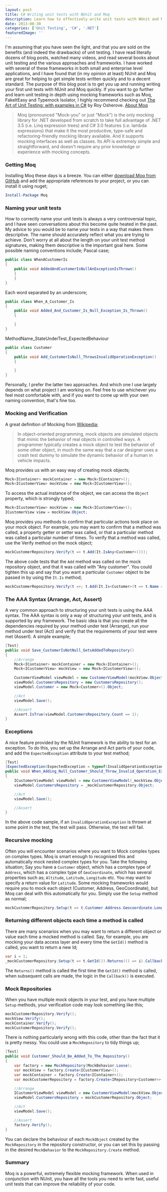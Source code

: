 ```yaml
---
layout: post
title: C# Writing unit tests with NUnit and Moq
description: Learn how to effectively write unit tests with NUnit and Moq. This tutorial covers getting started, naming conventions, best practices and more.
date: 2013-08-30
categories: ['Unit Testing', 'C#', '.NET']
featuredImage: ''
---
```


I'm assuming that you have seen the light, and that you are sold on the benefits (and indeed the drawbacks) of unit testing. I have read literally dozens of blog posts, watched many videos, and read several books about unit testing and the various approaches and frameworks. I have worked with several of these frameworks in both small and enterprise level applications, and I have found that (in my opinion at least) NUnit and Moq are great for helping to get simple tests written quickly and to a decent standard. The purpose of this blog post is to get you up and running writing your first unit tests with NUnit and Moq quickly. If you want to go further and learn unit testing in depth using mocking frameworks such as Moq, FakeItEasy and Typemock Isolator, I highly recommend checking out [The Art of Unit Testing: with examples in C#](http://www.amazon.co.uk/gp/product/1617290890/ref=as_li_tf_tl?ie=UTF8&camp=1634&creative=6738&creativeASIN=1617290890&linkCode=as2&tag=jprecom-21) by Roy Osherove. [About Moq](https://code.google.com/p/moq/ 'Moq')

> Moq (pronounced "Mock-you" or just "Mock") is the only mocking library for .NET developed from scratch to take full advantage of .NET 3.5 (i.e. Linq expression trees) and C# 3.0 features (i.e. lambda expressions) that make it the most productive, type-safe and refactoring-friendly mocking library available. And it supports mocking interfaces as well as classes. Its API is extremely simple and straightforward, and doesn't require any prior knowledge or experience with mocking concepts.

### Getting Moq

Installing Moq these days is a breeze. You can either [download Moq from GitHub](https://github.com/Moq/moq4 'Moq on GitHub') and add the appropriate references to your project, or you can install it using nuget;

```powershell
Install-Package Moq
```

### Naming your unit tests

How to correctly name your unit tests is always a very controversial topic, and I have seen conversations about this become quite heated in the past. My advice to you would be to name your tests in a way that makes them descriptive. The name should accurately reflect what you are trying to achieve. Don't worry at all about the length on your unit test method signatures, making them descriptive is the important goal here. Some possible naming conventions include; Pascal case;

```csharp
public class WhenACustomerIs
{
    public void AddedAndCustomerIsNullAnExceptionIsThrown()
    {
    }
}
```

Each word separated by an underscore;

```csharp
public class When_A_Customer_Is
{
    public void Added_And_Customer_Is_Null_Exception_Is_Thrown()
    {

    }
}
```

MethodName_StateUnderTest_ExpectedBehaviour

```csharp
public class Customer
{
    public void Add_CustomerIsNull_ThrowsInvalidOperationException()
    {

    }
}
```

Personally, I prefer the latter two approaches. And which one I use largely depends on what project I am working on. Feel free to use whichever you feel most comfortable with, and if you want to come up with your own naming convention, that's fine too.

### Mocking and Verification

A great definition of Mocking from [Wikipedia](http://en.wikipedia.org/wiki/Mock_object 'Mock Object');

> In object-oriented programming, mock objects are simulated objects that mimic the behavior of real objects in controlled ways. A programmer typically creates a mock object to test the behavior of some other object, in much the same way that a car designer uses a crash test dummy to simulate the dynamic behavior of a human in vehicle impacts.

Moq provides us with an easy way of creating mock objects;

```csharp
Mock<IContainer> mockContainer = new Mock<IContainer>();
Mock<ICustomerView> mockView = new Mock<ICustomerView>();
```

To access the actual instance of the object, we can access the `Object` property, which is strongly typed;

```csharp
Mock<ICustomerView> mockView = new Mock<ICustomerView>();
ICustomerView view = mockView.Object;
```

Moq provides you methods to confirm that particular actions took place on your mock object. For example, you may want to confirm that a method was called, a property getter or setter was called, or that a particular method was called a particular number of times. To verify that a method was called, use the Verify method on the mock object;

```csharp
mockCustomerRepository.Verify(t => t.Add(It.IsAny<Customer>()));
```

The above code tests that the `Add` method was called on the mock repository object, and that it was called with "Any customer". You could tighten this up and say that you want a particular `Customer` object to be passed in by using the `It.Is` method;

```csharp
mockCustomerRepository.Verify(t =>; t.Add(It.Is<Customer>(t => t.Name == "Jon")));
```

### The AAA Syntax (Arrange, Act, Assert)

A very common approach to structuring your unit tests is using the AAA syntax. The AAA syntax is only a way of structuring your unit tests, and is supported by any framework. The basic idea is that you create all the dependencies required by your method under test (Arrange), run your method under test (Act) and verify that the requirements of your test were met (Assert). A simple example;

```csharp
[Test]
public void Save_CustomerIsNotNull_GetsAddedToRepository()
{
    //Arrange
    Mock<IContainer> mockContainer = new Mock<IContainer>();
    Mock<ICustomerView> mockView = new Mock<ICustomerView>();

    CustomerViewModel viewModel = new CustomerViewModel(mockView.Object, mockContainer.Object);
    viewModel.CustomersRepository = new CustomersRepository();
    viewModel.Customer = new Mock<Customer>().Object;

    //Act
    viewModel.Save();

    //Assert
    Assert.IsTrue(viewModel.CustomersRepository.Count == 1);
}
```

### Exceptions

A nice feature provided by the NUnit framework is the ability to test for an exception. To do this, you set up the Arrange and Act parts of your code, and add the `ExpectedException` attribute to your test method;

```csharp
[Test]
[ExpectedException(ExpectedException = typeof(InvalidOperationException))]
public void When_Adding_Null_Customer_Should_Throw_Invalid_Operation_Exception()
{
    ICustomerViewModel viewModel = new CustomerViewModel(_mockView.Object, _mockContainer.Object);
    viewModel.CustomersRepository = _mockCustomerRepository.Object;

    //Act
    viewModel.Save();

    //Assert
}
```

In the above code sample, if an `InvalidOperationException` is thrown at some point in the test, the test will pass. Otherwise, the test will fail.

### Recursive mocking

Often you will encounter scenarios where you want to Mock complex types on complex types. Moq is smart enough to recognised this and automatically mock nested complex types for you. Take the following situation; Say you have a `Customer` object, which has a complex type of `Address`, which has a complex type of `GeoCoordinate`, which has several properties such as; `Altitude`, `Latitude`, `Longitude` etc. You may want to specify a return value for `Latitude`. Some mocking frameworks would require you to mock each object (Customer, Address, GeoCoordinate), but Moq can deal with this automatically for you. Simply use the `Setup` method as normal;

```csharp
mockCustomerRepository.Setup(t => t.Customer.Address.Geocoordinate.Longitude).Returns(13.92);
```

### Returning different objects each time a method is called

There are many scenarios when you may want to return a different object or value each time a mocked method is called. Say, for example, you are mocking your data access layer and every time the `GetId()` method is called, you want to return a new Id;

```csharp
var i = 1;
_mockCustomerRepository.Setup(t => t.GetId()).Returns(() => i).Callback(() => i++);
```

The `Returns()` method is called the first time the `GetId()` method is called, when subsequent calls are made, the logic in the `Callback()` is executed.

### Mock Repositories

When you have multiple mock objects in your test, and you have multiple `Setup` methods, your verification code may look something like this;

```csharp
mockCustomerRepository.Verify();
mockView.Verify();
mockContainer.Verify();
mockCustomerRepository.Verify();
```

There is nothing particularly wrong with this code, other than the fact that it is pretty messy. You could use a `MockRepository` to tidy things up;

```csharp
[Test]
public void Customer_Should_Be_Added_To_The_Repository()
{
    var factory = new MockRepository(MockBehavior.Loose);
    var mockView = factory.Create<ICustomerView>();
    var mockContainer = factory.Create<IContainer>();
    var mockCustomerRepository = factory.Create<IRepository<Customer>>();

    //Arrange
    ICustomerViewModel viewModel = new CustomerViewModel(mockView.Object, mockContainer.Object);
    viewModel.CustomersRepository = mockCustomerRepository.Object;

    //Act
    viewModel.Save();

    //Assert
    factory.Verify();
}
```

You can declare the behaviour of each `MockObject` created by the `MockRepository` in the repository constructor, or you can set this by passing in the desired `MockBehavior` to the `MockRepository.Create` method.

### Summary

Moq is a powerful, extremely flexible mocking framework. When used in conjunction with NUnit, you have all the tools you need to write fast, useful unit tests that can improve the reliability of your code.
